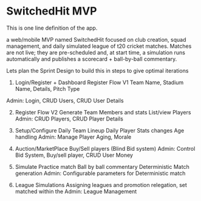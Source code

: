 # SwitchedHit MVP

This is one line definition of the app.

a web/mobile MVP named SwitchedHit focused on club creation, squad management, and daily simulated league of t20 cricket matches. Matches are not live; they are pre-scheduled and, at start time, a simulation runs automatically and publishes a scorecard + ball-by-ball commentary.


Lets plan the Sprint Design to build this in steps to give optimal iterations
1. Login/Register + Dashboard
Register Flow V1
Team Name, Stadium Name, Details, Pitch Type

Admin:
Login, CRUD Users, CRUD User Details

2. Register Flow V2 
Generate Team Members and stats
List/view Players
Admin:
CRUD Players, CRUD Player Details

3. Setup/Configure Daily Team Lineup
Daily Player Stats changes 
Age handling
Admin:
Manage Player Aging, Morale

4. Auction/MarketPlace
Buy/Sell players
(Blind Bid system)
Admin:
Control Bid System, Buy/sell player, CRUD User Money

5. Simulate Practice match
Ball by ball commentary
Deterministic Match generation
Admin: Configurable parameters for Deterministic match


6. League Simulations
Assigning leagues and promotion relegation, set matched within the 
Admin:
League Management